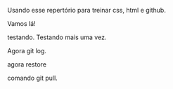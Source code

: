 Usando esse repertório para treinar css, html e github.

Vamos lá!

testando.
Testando mais uma vez.

Agora git log.

agora restore

comando git pull.
